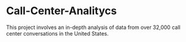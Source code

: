 # Call-Center-Analitycs
This project involves an in-depth analysis of data from over 32,000 call center conversations in the United States.

